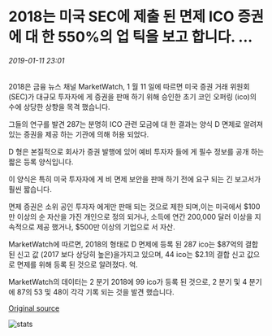 # 2018는 미국 SEC에 제출 된 면제 ICO 증권에 대 한 550%의 업 틱을 보고 합니다. ...

###### 2019-01-11 23:01

2018은 금융 뉴스 채널 MarketWatch, 1 월 11 일에 따르면 미국 증권 거래 위원회 (SEC)가 대규모 투자자에 게 증권을 판매 하기 위해 승인한 초기 코인 오퍼링 (ico)의 수에 상당한 상향을 목격 했습니다.

그들의 연구를 발견 287는 분명히 ICO 관련 모금에 대 한 결과는 양식 D 면제로 알려져 있는 증권을 제공 하는 기관에 의해 허용 되었다.

D 형은 본질적으로 회사가 증권 발행에 있어 예비 투자자 들에 게 필수 정보를 공개 하는 짧은 등록 양식입니다.

이 양식은 특히 미국 투자자에 게 비 면제 보안을 판매 하기 전에 요구 되는 긴 보고서가 훨씬 짧습니다.

면제 증권은 소위 공인 투자자 에게만 판매 되는 것으로 제한 되며,이는 미국에서 $100만 이상의 순 자산을 가진 개인으로 정의 되거나, 소득에 연간 200,000 달러 이상을 지속적으로 제공 했거나, $500만 이상의 기업으로 서 자산.

MarketWatch에 따르면, 2018의 형태로 D 면제에 등록 된 287 ico는 $87억의 결합 된 신고 값 (2017 보다 상당히 높은)을가지고 있으며, 44 ico는 $2.1의 결합 신고 값으로 면제를 위해 등록 된 것으로 알려졌다. 억.

MarketWatch의 데이터는 2 분기 2018에 99 ico가 등록 된 것으로, 2 분기 및 4 분기에 87의 53 및 48이 각각 기록 되는 것을 발견 했습니다.

[Original source](https://cointelegraph.com/news/2018-sees-550-uptick-in-exempt-ico-securities-offerings-filed-with-the-us-sec-report)

![stats](https://c.statcounter.com/11760860/0/a89fa40b/1/ "stats")